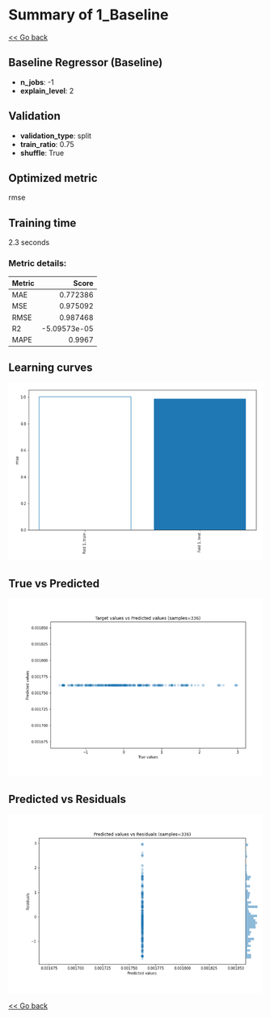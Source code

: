 # Summary of 1_Baseline

[<< Go back](../README.md)


## Baseline Regressor (Baseline)
- **n_jobs**: -1
- **explain_level**: 2

## Validation
 - **validation_type**: split
 - **train_ratio**: 0.75
 - **shuffle**: True

## Optimized metric
rmse

## Training time

2.3 seconds

### Metric details:
| Metric   |        Score |
|:---------|-------------:|
| MAE      |  0.772386    |
| MSE      |  0.975092    |
| RMSE     |  0.987468    |
| R2       | -5.09573e-05 |
| MAPE     |  0.9967      |



## Learning curves
![Learning curves](learning_curves.png)
## True vs Predicted

![True vs Predicted](true_vs_predicted.png)


## Predicted vs Residuals

![Predicted vs Residuals](predicted_vs_residuals.png)



[<< Go back](../README.md)
